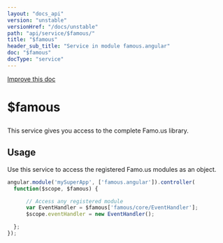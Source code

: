```yaml
---
layout: "docs_api"
version: "unstable"
versionHref: "/docs/unstable"
path: "api/service/$famous/"
title: "$famous"
header_sub_title: "Service in module famous.angular"
doc: "$famous"
docType: "service"
---
```


<div class="improve-docs">
  <a href='https://github.com/Famous/famous-angular/edit/master/src/scripts/services/famous.js#L183'>
    Improve this doc
  </a>
</div>





<h1 class="api-title">

  $famous



</h1>





This service gives you access to the complete Famo.us library.







## Usage
Use this service to access the registered Famo.us modules as an object.

```js
angular.module('mySuperApp', ['famous.angular']).controller(
  function($scope, $famous) {

      // Access any registered module
      var EventHandler = $famous['famous/core/EventHandler'];
      $scope.eventHandler = new EventHandler();

  };
});
```


  

  
  
  






